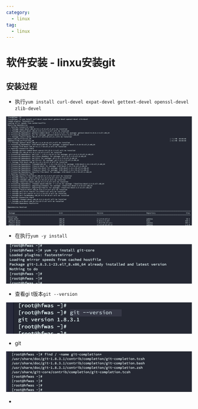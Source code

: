 ```yaml
---
category:
  - linux
tag:
  - linux
---
```

# 软件安装 - linxu安装git

## 安装过程

- 执行`yum install curl-devel expat-devel gettext-devel openssl-devel zlib-devel`

![image-20220828120959964](./images/image-20220828120959964.png)

- 在执行`yum -y install `

![image-20220828121026069](./images/image-20220828121026069.png)

- 查看gi t版本`git --version`

![image-20220828121055722](./images/image-20220828121055722.png)

- git

![image-20220828121122854](./images/image-20220828121122854.png)

- 
